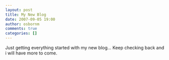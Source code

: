 ```yaml
---
layout: post
title: My New Blog
date: 2007-09-05 19:00
author: osbornm
comments: true
categories: []
---
```

Just getting everything started with my new blog... Keep checking back and i will have more to come.
